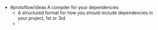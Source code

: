 - #protoflow/ideas A compiler for your dependencies
	- A structured format for how you should include dependencies in your project, 1st or 3rd
	-